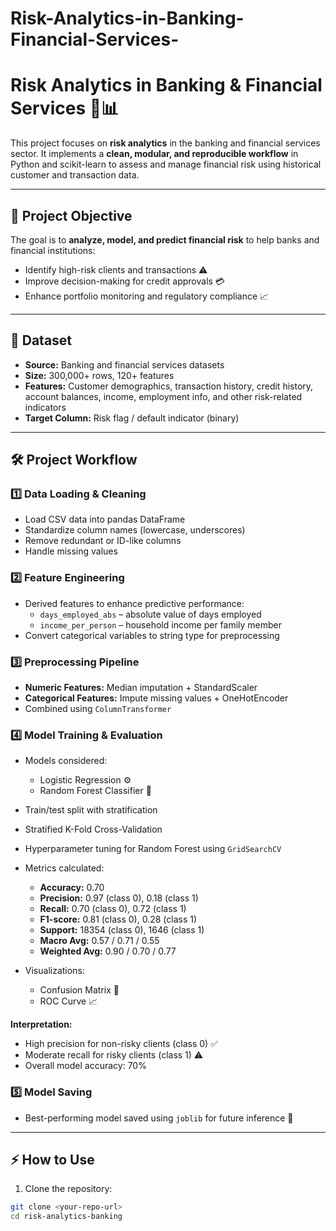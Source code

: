 # Risk-Analytics-in-Banking-Financial-Services-
# Risk Analytics in Banking & Financial Services 🏦📊

This project focuses on **risk analytics** in the banking and financial services sector. It implements a **clean, modular, and reproducible workflow** in Python and scikit-learn to assess and manage financial risk using historical customer and transaction data.

---

## 📌 Project Objective

The goal is to **analyze, model, and predict financial risk** to help banks and financial institutions:

- Identify high-risk clients and transactions ⚠️  
- Improve decision-making for credit approvals 💳  
- Enhance portfolio monitoring and regulatory compliance 📈  

---

## 📂 Dataset

- **Source:** Banking and financial services datasets  
- **Size:** 300,000+ rows, 120+ features  
- **Features:** Customer demographics, transaction history, credit history, account balances, income, employment info, and other risk-related indicators  
- **Target Column:** Risk flag / default indicator (binary)  

---

## 🛠 Project Workflow

### 1️⃣ Data Loading & Cleaning
- Load CSV data into pandas DataFrame  
- Standardize column names (lowercase, underscores)  
- Remove redundant or ID-like columns  
- Handle missing values  

### 2️⃣ Feature Engineering
- Derived features to enhance predictive performance:
  - `days_employed_abs` – absolute value of days employed  
  - `income_per_person` – household income per family member  
- Convert categorical variables to string type for preprocessing  

### 3️⃣ Preprocessing Pipeline
- **Numeric Features:** Median imputation + StandardScaler  
- **Categorical Features:** Impute missing values + OneHotEncoder  
- Combined using `ColumnTransformer`  

### 4️⃣ Model Training & Evaluation
- Models considered:
  - Logistic Regression ⚙️  
  - Random Forest Classifier 🌲  
- Train/test split with stratification  
- Stratified K-Fold Cross-Validation  
- Hyperparameter tuning for Random Forest using `GridSearchCV`  
- Metrics calculated:
  - **Accuracy:** 0.70  
  - **Precision:** 0.97 (class 0), 0.18 (class 1)  
  - **Recall:** 0.70 (class 0), 0.72 (class 1)  
  - **F1-score:** 0.81 (class 0), 0.28 (class 1)  
  - **Support:** 18354 (class 0), 1646 (class 1)  
  - **Macro Avg:** 0.57 / 0.71 / 0.55  
  - **Weighted Avg:** 0.90 / 0.70 / 0.77  

- Visualizations:
  - Confusion Matrix 🧮  
  - ROC Curve 📈  

**Interpretation:**  
- High precision for non-risky clients (class 0) ✅  
- Moderate recall for risky clients (class 1) ⚠️  
- Overall model accuracy: 70%  

### 5️⃣ Model Saving
- Best-performing model saved using `joblib` for future inference 💾  

---

## ⚡ How to Use

1. Clone the repository:
```bash
git clone <your-repo-url>
cd risk-analytics-banking
